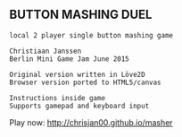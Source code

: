 BUTTON MASHING DUEL
-------------------

    local 2 player single button mashing game

    Christiaan Janssen
    Berlin Mini Game Jam June 2015

    Original version written in Löve2D
    Browser version ported to HTML5/canvas

    Instructions inside game
    Supports gamepad and keyboard input

Play now: http://chrisjan00.github.io/masher

    

